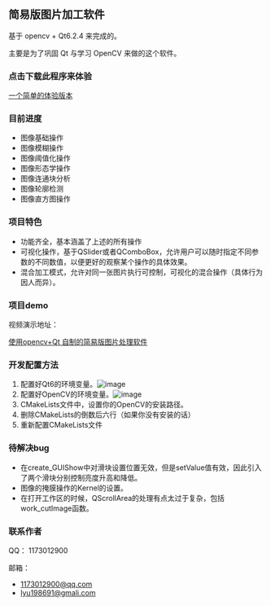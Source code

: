 ﻿## 简易版图片加工软件

基于 opencv + Qt6.2.4 来完成的。

主要是为了巩固 Qt 与学习 OpenCV 来做的这个软件。

### 点击下载此程序来体验
[一个简单的体验版本](https://github.com/luumod/myPhotoshopApp/releases/tag/v1.0)

### 目前进度

* 图像基础操作
* 图像模糊操作
* 图像阈值化操作
* 图像形态学操作
* 图像连通块分析
* 图像轮廓检测
* 图像直方图操作

###  项目特色

* 功能齐全，基本涵盖了上述的所有操作
* 可视化操作，基于QSlider或者QComboBox，允许用户可以随时指定不同参数的不同数值，以便更好的观察某个操作的具体效果。
* 混合加工模式，允许对同一张图片执行可控制，可视化的混合操作（具体行为因人而异）。

### 项目demo
视频演示地址：

[使用opencv+Qt 自制的简易版图片处理软件](https://www.bilibili.com/video/BV1qN411t7jK/#reply188969413872)

### 开发配置方法
1. 配置好Qt6的环境变量。![image](https://github.com/luumod/myPhotoshopApp/assets/93420580/80b572f9-1e47-452b-b0dd-3ea942643346)
2. 配置好OpenCV的环境变量。![image](https://github.com/luumod/myPhotoshopApp/assets/93420580/3098a71c-c7eb-41cd-8657-b3c5fb1cf5c0)
4. CMakeLists文件中，设置你的OpenCV的安装路径。
5. 删除CMakeLists的倒数后六行（如果你没有安装的话）
6. 重新配置CMakeLists文件

### 待解决bug

* 在create_GUIShow中对滑块设置位置无效，但是setValue值有效，因此引入了两个滑块分别控制亮度升高和降低。
* 图像的掩膜操作的Kernel的设置。
* 在打开工作区的时候，QScrollArea的处理有点太过于复杂，包括work_cutImage函数。

### 联系作者

QQ： 1173012900

邮箱： 

* 1173012900@qq.com
* lyu198691@gmali.com



 
